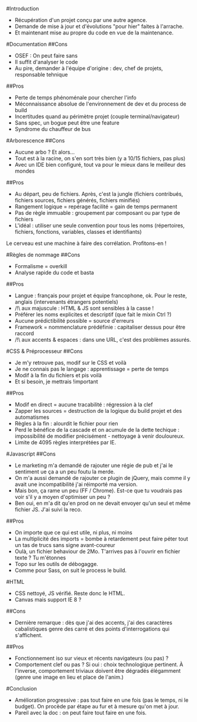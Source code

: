 #Introduction
- Récupération d'un projet conçu par une autre agence.
- Demande de mise à jour et d'évolutions "pour hier" faites à l'arrache.
- Et maintenant mise au propre du code en vue de la maintenance.


#Documentation
##Cons
- OSEF : On peut faire sans
- Il suffit d'analyser le code
- Au pire, demander à l'équipe d'origine : dev, chef de projets, responsable tehnique

##Pros
- Perte de temps phénoménale pour chercher l'info
- Méconnaissance absolue de l'environnement de dev et du process de build
- Incertitudes quand au périmètre projet (couple terminal/navigateur)
- Sans spec, un bogue peut être une feature
- Syndrome du chauffeur de bus


#Arborescence
##Cons
- Aucune arbo ? Et alors...
- Tout est à la racine, on s'en sort très bien (y a 10/15 fichiers, pas plus)
- Avec un IDE bien configuré, tout va pour le mieux dans le meilleur des mondes

##Pros
- Au départ, peu de fichiers. Après, c'est la jungle (fichiers contribués, fichiers sources, fichiers générés, fichiers minifiés)
- Rangement logique = repérage facilité = gain de temps permanent
- Pas de règle immuable : groupement par composant ou par type de fichiers
- L'idéal : utiliser une seule convention pour tous les noms (répertoires, fichiers, fonctions, variables, classes et identifiants)

Le cerveau est une machine à faire des corrélation. 
Profitons-en !


#Règles de nommage
##Cons
- Formalisme = overkill
- Analyse rapide du code et basta

##Pros
- Langue : français pour projet et équipe francophone, ok. Pour le reste, anglais (intervenants étrangers potentiels)
- /!\ aux majuscule : HTML & JS sont sensibles à la casse ! 
- Préférer les noms explicites et descriptif (que fait le mixin Ctrl ?)
- Aucune prédictibilité possible = source d'erreurs
- Framework = nommenclature prédéfinie : capitaliser dessus pour être raccord
- /!\ aux accents & espaces : dans une URL, c'est des problèmes assurés.
  

#CSS & Préprocesseur
##Cons
  - Je m'y retrouve pas, modif sur le CSS et voilà
  - Je ne connais pas le langage : apprentissage = perte de temps
  - Modif à la fin du fichiers et pis voilà
  - Et si besoin, je mettrais !important

##Pros
  - Modif en direct = aucune tracabilité : régression à la clef
  - Zapper les sources = destruction de la logique du build projet et des automatismes
  - Règles à la fin : alourdit le fichier pour rien 
  - Perd le bénéfice de la cascade et on acumule de la dette techique : impossibilité de modifier précisément - nettoyage à venir douloureux.
  - Limite de 4095 règles interprétées par IE.

#Javascript
##Cons
  - Le marketing m'a demandé de rajouter une régie de pub et j'ai le sentiment ue ça a un peu foutu la merde.
  - On m'a aussi demandé de rajouter ce plugin de jQuery, mais comme il y avait une incompatibilité j'ai réimporté ma version.
  - Mais bon, ça rame un peu (FF / Chrome). Est-ce que tu voudrais pas voir s'il y a moyen d'optimiser un peu ?
  - Ben oui, en m'a dit qu'en prod on ne devait envoyer qu'un seul et même fichier JS. J'ai suivi la reco.

##Pros
  - On importe que ce qui est utile, ni plus, ni moins
  - La multiplicité des imports = bombe à retardement peut faire péter tout un tas de trucs sans signe avant-coureur
  - Oulà, un fichier behaviour de 2Mo. T'arrives pas à l'ouvrir en fichier texte ? Tu m'étonnes
  - Topo sur les outils de débogagge.
  - Comme pour Sass, on suit le process le build. 

#HTML

- CSS nettoyé, JS vérifié. Reste donc le HTML.
- Canvas mais support IE 8 ?

##Cons
  - Dernière remarque : dès que j'ai des accents, j'ai des caractères cabalistiques genre des carré et des points d'interrogations qui s'affichent.

##Pros
  - Fonctionnement iso sur vieux et récents navigateurs (ou pas) ?
  - Comportement clef ou pas ? Si oui : choix technologique pertinent. À l'inverse, comportement triviaux doivent être dégradés élégamment (genre une image en lieu et place de l'anim.)

#Conclusion
- Amélioration progressive : pas tout faire en une fois (pas le temps, ni le budget). On procède par étape au fur et à mesure qu'on met à jour.
- Pareil avec la doc : on peut faire tout faire en une fois.
